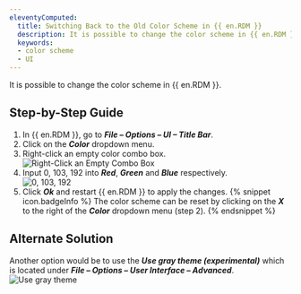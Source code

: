 ```yaml
---
eleventyComputed:
  title: Switching Back to the Old Color Scheme in {{ en.RDM }}
  description: It is possible to change the color scheme in {{ en.RDM }}.
  keywords:
  - color scheme
  - UI
---
```


It is possible to change the color scheme in {{ en.RDM }}.

## Step-by-Step Guide

1. In {{ en.RDM }}, go to ***File – Options – UI – Title Bar***.
1. Click on the ***Color*** dropdown menu.
1. Right-click an empty color combo box.  
![Right-Click an Empty Combo Box](https://webdevolutions.azureedge.net/docs/en/kb/KB0008.png)
1. Input 0, 103, 192 into ***Red***, ***Green*** and ***Blue*** respectively.  
![0, 103, 192](https://webdevolutions.azureedge.net/docs/en/kb/KB0009.png)
1. Click ***Ok*** and restart {{ en.RDM }} to apply the changes.
{% snippet icon.badgeInfo %}
The color scheme can be reset by clicking on the ***X*** to the right of the ***Color*** dropdown menu (step 2).
{% endsnippet %}

## Alternate Solution

Another option would be to use the ***Use gray theme (experimental)*** which is located under ***File – Options – User Interface – Advanced***.  
![Use gray theme](https://webdevolutions.azureedge.net/docs/en/kb/KB0010.png)
